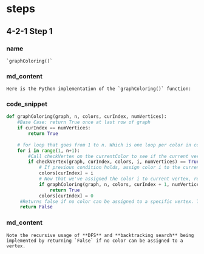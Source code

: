 <!-- title={graphColoring()} -->

<!-- concepts={Depth First Search (DFS), Backtracking Search, For Loops, Lists} -->

<!--badges={Python:15,Algorithms:60}-->
# steps

## 4-2-1 Step 1

### name
```
`graphColoring()`
```
### md_content
```
Here is the Python implementation of the `graphColoring()` function:
```
### code_snippet
```Python
def graphColoring(graph, n, colors, curIndex, numVertices):
    #Base Case: return True once at last row of graph
    if curIndex == numVertices:
        return True
    
    # for loop that goes from 1 to n. Which is one loop per color in colors
    for i in range(1, n+1):
        #Call checkVertex on the currentColor to see if the current vertex can have that color
        if checkVertex(graph, curIndex, colors, i, numVertices) == True:
            # If previous condition holds, assign color i to the current vertex
            colors[curIndex] = i
            # Now that we've assigned the color i to current vertex, recursively call graphColoring() on the next vertex
            if graphColoring(graph, n, colors, curIndex + 1, numVertices) == True:
                return True
            colors[curIndex] = 0
     #Returns false if no color can be assigned to a specific vertex. This is part of backtracking search
     return False
```


### md_content
```
Note the recursive usage of **DFS** and **backtracking search** being implemented by returning `False` if no color can be assigned to a vertex.
```